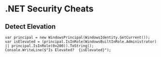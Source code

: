 # .NET Security Cheats

## Detect Elevation
```
var principal = new WindowsPrincipal(WindowsIdentity.GetCurrent());
var isElevated = (principal.IsInRole(WindowsBuiltInRole.Administrator) || principal.IsInRole(0x200)).ToString();
Console.WriteLine($"Is Elevated?  {isElevated}");
```